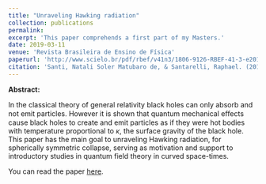 ```yaml
---
title: "Unraveling Hawking radiation"
collection: publications
permalink: 
excerpt: 'This paper comprehends a first part of my Masters.'
date: 2019-03-11
venue: 'Revista Brasileira de Ensino de Física'
paperurl: 'http://www.scielo.br/pdf/rbef/v41n3/1806-9126-RBEF-41-3-e20180312.pdf'
citation: 'Santi, Natali Soler Matubaro de, & Santarelli, Raphael. (2019). Desvendando a radiação Hawking. Revista Brasileira de Ensino de Física, 41(3), e20180312. Epub March 11, 2019.https://doi.org/10.1590/1806-9126-rbef-2018-0312'
---
```


**Abstract:**

In the classical theory of general relativity black holes can only absorb and not emit particles. However it is
shown that quantum mechanical eﬀects cause black holes to create and emit particles as if they were hot bodies with
temperature proportional to $\kappa$, the surface gravity of the black hole. This paper has the main goal to unraveling
Hawking radiation, for spherically symmetric collapse, serving as motivation and support to introductory studies
in quantum field theory in curved space-times.

You can read the paper [here](http://www.scielo.br/pdf/rbef/v41n3/1806-9126-RBEF-41-3-e20180312.pdf).

